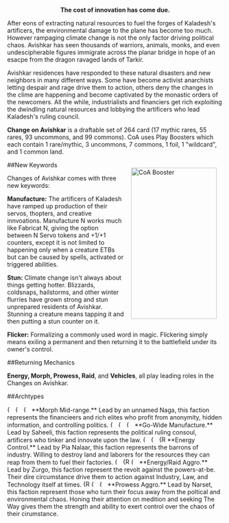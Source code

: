 <!--<img src="https://grapplex.github.io/sets/SMK-files/logo.png" alt="The Big Smoko" width="450" height="278">
-->
**<p style="text-align: center;">The cost of innovation has come due.</p>**

After eons of extracting natural resources to fuel the forges of Kaladesh's artificers, the environmental damage to the plane has become too much. However rampaging climate change is not the only factor driving political chaos. 
Avishkar has seen thousands of warriors, animals, monks, and even undescipherable figures immigrate across the planar bridge in hope of an esacpe from the dragon ravaged lands of Tarkir.

Avishkar residences have responded to these natural disasters and new neighbors in many different ways. Some have become activist anarchists letting despair and rage drive them to action, others deny the changes in the clime are happening and become captivated by the monastic orders of the newcomers. 
All the while, industrialists and financiers get rich exploiting the dwindling natural resources and lobbying the artificers who lead Kaladesh's ruling council.



**Change on Avishkar** is a draftable set of 264 card (17 mythic rares, 55 rares, 93 uncommons, and 99 commons). CoA uses Play Boosters which each contain 1 rare/mythic, 3 uncommons, 7 commons, 1 foil, 1 "wildcard", and 1 common land.

<img align="right" width="200" height="353" style="margin:15px" src="https://lh3.google.com/u/0/d/18vi3a44iI8kECtHyd40HDlzMJ8_9sPNl=w1185-h911-iv1?auditContext=prefetch" alt="CoA Booster"/>

##New Keywords

Changes of Avishkar comes with three new keywords:

**Manufacture:** The artificers of Kaladesh have ramped up production of their servos, thopters, and creative innvoations. Manufacture N works much like Fabricat N, giving the option between N Servo tokens and +1/+1 counters, except it is not limited to happening only when a creature ETBs but can be caused by spells, activated or triggered abilities.

**Stun:** Climate change isn't always about things getting hotter. Blizzards, coldsnaps, hailstorms, and other winter flurries have grown strong and stun unprepared residents of Avishkar. Stunning a creature means tapping it and then putting a stun counter on it. 

**Flicker:** Formalizing a commonly used word in magic. Flickering simply means exiling a permanent and then returning it to the battlefield under its owner's control.


##Returning Mechanics

**Energy, Morph, Prowess, Raid**,  and **Vehicles**, all play leading roles in the Changes on Avishkar.

##Archtypes

<img alt="{G}" src="https://static.wikia.nocookie.net/mtgsalvation_gamepedia/images/8/88/G.svg/revision/latest/scale-to-width-down/15?cb=20160125094907" decoding="async" loading="lazy" width="15" height="15" class="mw-file-element lazyloaded" data-image-name="G.svg" data-image-key="G.svg" data-relevant="0" style="display:inline;">
<img alt="{W}" src="https://static.wikia.nocookie.net/mtgsalvation_gamepedia/images/8/8e/W.svg/revision/latest/scale-to-width-down/15?cb=20160125094923" decoding="async" loading="lazy" width="15" height="15" class="mw-file-element" data-image-name="W.svg" data-image-key="W.svg" data-relevant="0" style="display:inline;">
<img alt="{U}" src="https://static.wikia.nocookie.net/mtgsalvation_gamepedia/images/9/9f/U.svg/revision/latest/scale-to-width-down/15?cb=20160121092256" decoding="async" loading="lazy" width="15" height="15" class="mw-file-element" data-image-name="U.svg" data-image-key="U.svg" data-relevant="0" style="display:inline;"> **Morph Mid-range.** Lead by an unnamed Naga, this faction represents the financieers and rich elites who profit from anonymity, hidden information, and controlling politics.

<img alt="{W}" src="https://static.wikia.nocookie.net/mtgsalvation_gamepedia/images/8/8e/W.svg/revision/latest/scale-to-width-down/15?cb=20160125094923" decoding="async" loading="lazy" width="15" height="15" class="mw-file-element" data-image-name="W.svg" data-image-key="W.svg" data-relevant="0" style="display:inline;">
<img alt="{U}" src="https://static.wikia.nocookie.net/mtgsalvation_gamepedia/images/9/9f/U.svg/revision/latest/scale-to-width-down/15?cb=20160121092256" decoding="async" loading="lazy" width="15" height="15" class="mw-file-element" data-image-name="U.svg" data-image-key="U.svg" data-relevant="0" style="display:inline;">
<img alt="{B}" src="https://static.wikia.nocookie.net/mtgsalvation_gamepedia/images/2/2f/B.svg/revision/latest/scale-to-width-down/15?cb=20160125093423" decoding="async" loading="lazy" width="15" height="15" class="mw-file-element" data-image-name="B.svg" data-image-key="B.svg" data-relevant="0" style="display:inline;"> **Go-Wide Manufacture.** Lead by Saheeli, this faction represents the political ruling consoul, artificers who tinker and innovate upon the law.

<img alt="{U}" src="https://static.wikia.nocookie.net/mtgsalvation_gamepedia/images/9/9f/U.svg/revision/latest/scale-to-width-down/15?cb=20160121092256" decoding="async" loading="lazy" width="15" height="15" class="mw-file-element" data-image-name="U.svg" data-image-key="U.svg" data-relevant="0" style="display:inline;"> 
<img alt="{B}" src="https://static.wikia.nocookie.net/mtgsalvation_gamepedia/images/2/2f/B.svg/revision/latest/scale-to-width-down/15?cb=20160125093423" decoding="async" loading="lazy" width="15" height="15" class="mw-file-element" data-image-name="B.svg" data-image-key="B.svg" data-relevant="0" style="display:inline;">
<img alt="{R}" src="https://static.wikia.nocookie.net/mtgsalvation_gamepedia/images/8/87/R.svg/revision/latest/scale-to-width-down/15?cb=20160125094913" decoding="async" loading="lazy" width="15" height="15" class="mw-file-element lazyloaded" data-image-name="R.svg" data-image-key="R.svg" data-relevant="0"  style="display:inline;"> **Energy Control.** Lead by Pia Nalaar, this faction represents the barrons of industry. Willing to destroy land and laborers for the resources they can reap from them to fuel their factories.

<img alt="{B}" src="https://static.wikia.nocookie.net/mtgsalvation_gamepedia/images/2/2f/B.svg/revision/latest/scale-to-width-down/15?cb=20160125093423" decoding="async" loading="lazy" width="15" height="15" class="mw-file-element" data-image-name="B.svg" data-image-key="B.svg" data-relevant="0" style="display:inline;">
<img alt="{R}" src="https://static.wikia.nocookie.net/mtgsalvation_gamepedia/images/8/87/R.svg/revision/latest/scale-to-width-down/15?cb=20160125094913" decoding="async" loading="lazy" width="15" height="15" class="mw-file-element lazyloaded" data-image-name="R.svg" data-image-key="R.svg" data-relevant="0"  style="display:inline;">
<img alt="{G}" src="https://static.wikia.nocookie.net/mtgsalvation_gamepedia/images/8/88/G.svg/revision/latest/scale-to-width-down/15?cb=20160125094907" decoding="async" loading="lazy" width="15" height="15" class="mw-file-element lazyloaded" data-image-name="G.svg" data-image-key="G.svg" data-relevant="0" style="display:inline;">  **Energy/Raid Aggro.** Lead by Zurgo, this faction represent the revolt against the powers-at-be. Their dire circumstance drive them to action against Industry, Law, and Technology itself at times.

 
<img alt="{R}" src="https://static.wikia.nocookie.net/mtgsalvation_gamepedia/images/8/87/R.svg/revision/latest/scale-to-width-down/15?cb=20160125094913" decoding="async" loading="lazy" width="15" height="15" class="mw-file-element lazyloaded" data-image-name="R.svg" data-image-key="R.svg" data-relevant="0"  style="display:inline;">
<img alt="{G}" src="https://static.wikia.nocookie.net/mtgsalvation_gamepedia/images/8/88/G.svg/revision/latest/scale-to-width-down/15?cb=20160125094907" decoding="async" loading="lazy" width="15" height="15" class="mw-file-element lazyloaded" data-image-name="G.svg" data-image-key="G.svg" data-relevant="0" style="display:inline;">
<img alt="{W}" src="https://static.wikia.nocookie.net/mtgsalvation_gamepedia/images/8/8e/W.svg/revision/latest/scale-to-width-down/15?cb=20160125094923" decoding="async" loading="lazy" width="15" height="15" class="mw-file-element" data-image-name="W.svg" data-image-key="W.svg" data-relevant="0" style="display:inline;"> **Prowess Aggro.**  Lead by Narset, this faction represent those who turn their focus away from the poltical and environmental chaos. Honing their attention on medition and seeking The Way gives them the strength and ability to exert control over the chaos of their cirumstance.
